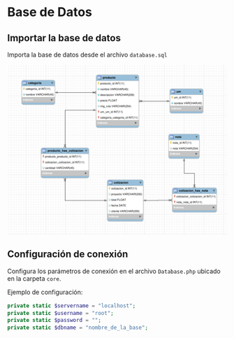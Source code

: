 # Base de Datos

## Importar la base de datos
Importa la base de datos desde el archivo `database.sql`

![Esquema de la base de datos](Coproins/images/database/schema.png)

## Configuración de conexión
Configura los parámetros de conexión en el archivo `Database.php` ubicado en la carpeta `core`.

Ejemplo de configuración:

```php
private static $servername = "localhost";
private static $username = "root";
private static $password = "";
private static $dbname = "nombre_de_la_base";